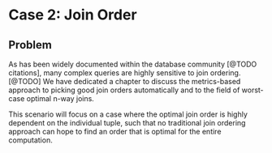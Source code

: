 # Case 2: Join Order

## Problem

As has been widely documented within the database community [@TODO
citations], many complex queries are highly sensitive to join
ordering. [@TODO] We have dedicated a chapter to discuss the
metrics-based approach to picking good join orders automatically and
to the field of worst-case optimal n-way joins.

This scenario will focus on a case where the optimal join order is
highly dependent on the individual tuple, such that no traditional
join ordering approach can hope to find an order that is optimal for
the entire computation.
